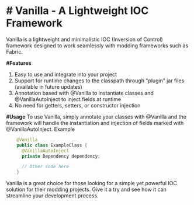 
# # Vanilla - A Lightweight IOC Framework
Vanilla is a lightweight and minimalistic IOC (Inversion of Control) framework designed to work seamlessly with modding frameworks such as Fabric.

**#Features**
 1. Easy to use and integrate into your project
 2. Support for runtime changes to the classpath through "plugin" jar files (available in future updates)
 3. Annotation based with @Vanilla to instantiate classes and @VanillaAutoInject to inject fields at runtime
 4. No need for getters, setters, or constructor injection

**#Usage**
To use Vanilla, simply annotate your classes with @Vanilla and the framework will handle the instantiation and injection of fields marked with @VanillaAutoInject.
Example
```java
    @Vanilla
    public class ExampleClass {
      @VanillaAutoInject
      private Dependency dependency;

      // Other code here
    }
```
Vanilla is a great choice for those looking for a simple yet powerful IOC solution for their modding projects. Give it a try and see how it can streamline your development process.
